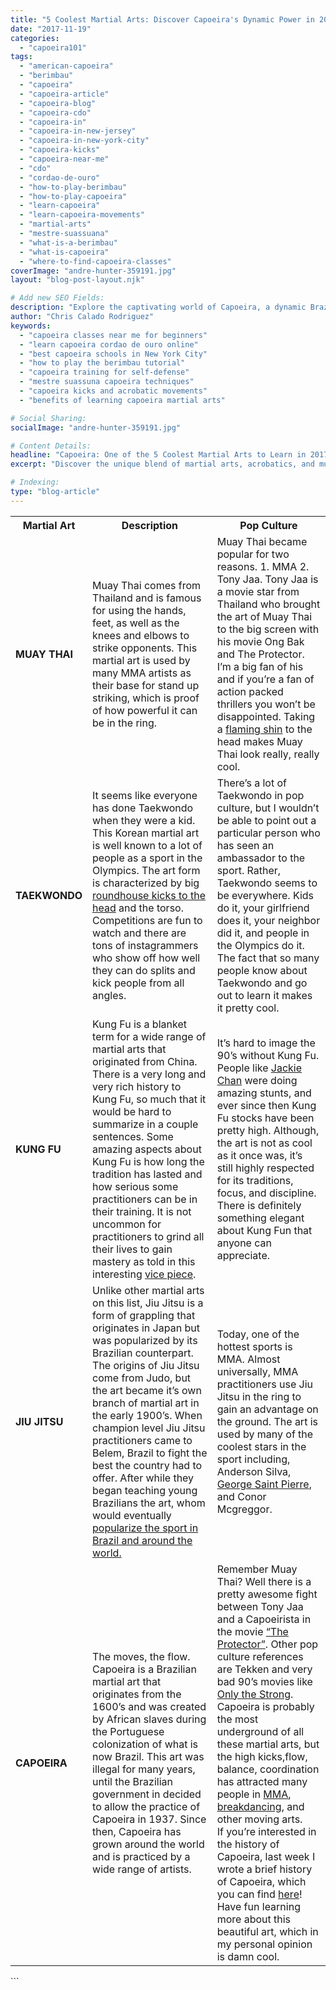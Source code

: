 ```yaml
---
title: "5 Coolest Martial Arts: Discover Capoeira's Dynamic Power in 2017"
date: "2017-11-19"
categories:
  - "capoeira101"
tags:
  - "american-capoeira"
  - "berimbau"
  - "capoeira"
  - "capoeira-article"
  - "capoeira-blog"
  - "capoeira-cdo"
  - "capoeira-in"
  - "capoeira-in-new-jersey"
  - "capoeira-in-new-york-city"
  - "capoeira-kicks"
  - "capoeira-near-me"
  - "cdo"
  - "cordao-de-ouro"
  - "how-to-play-berimbau"
  - "how-to-play-capoeira"
  - "learn-capoeira"
  - "learn-capoeira-movements"
  - "martial-arts"
  - "mestre-suassuana"
  - "what-is-a-berimbau"
  - "what-is-capoeira"
  - "where-to-find-capoeira-classes"
coverImage: "andre-hunter-359191.jpg"
layout: "blog-post-layout.njk"

# Add new SEO Fields:
description: "Explore the captivating world of Capoeira, a dynamic Brazilian martial art, and discover why it's one of the coolest disciplines to learn in 2017."
author: "Chris Calado Rodriguez"
keywords:
  - "capoeira classes near me for beginners"
  - "learn capoeira cordao de ouro online"
  - "best capoeira schools in New York City"
  - "how to play the berimbau tutorial"
  - "capoeira training for self-defense"
  - "mestre suassuna capoeira techniques"
  - "capoeira kicks and acrobatic movements"
  - "benefits of learning capoeira martial arts"

# Social Sharing:
socialImage: "andre-hunter-359191.jpg"

# Content Details:
headline: "Capoeira: One of the 5 Coolest Martial Arts to Learn in 2017"
excerpt: "Discover the unique blend of martial arts, acrobatics, and music that makes Capoeira a captivating and effective discipline for self-expression and physical fitness."

# Indexing:
type: "blog-article"
---
```


<table class="capoeira-table">
    <tr class="header-row">
        <th>Martial Art</th>
        <th>Description</th>
        <th>Pop Culture</th>
    </tr>
    <tr>
        <td><b>MUAY THAI</b></td>
        <td>Muay Thai comes from Thailand and is famous for using the hands, feet, as well as the knees and elbows to strike opponents. This martial art is used by many MMA artists as their base for stand up striking, which is proof of how powerful it can be in the ring.</td>
        <td>Muay Thai became popular for two reasons. 1. MMA 2. Tony Jaa. Tony Jaa is a movie star from Thailand who brought the art of Muay Thai to the big screen with his movie Ong Bak and The Protector. I’m a big fan of his and if you’re a fan of action packed thrillers you won’t be disappointed. Taking a <a href="http://img.gawkerassets.com/img/18gjdmhjuzaesgif/original.gif">flaming shin</a> to the head makes Muay Thai look really, really cool.</td>
    </tr>
    <tr>
        <td><b>TAEKWONDO</b></td>
        <td>It seems like everyone has done Taekwondo when they were a kid. This Korean martial art is well known to a lot of people as a sport in the Olympics. The art form is characterized by big <a href="https://www.youtube.com/watch?v=WPVuC6ugmAw">roundhouse kicks to the head</a> and the torso. Competitions are fun to watch and there are tons of instagrammers who show off how well they can do splits and kick people from all angles.</td>
        <td>There’s a lot of Taekwondo in pop culture, but I wouldn’t be able to point out a particular person who has seen an ambassador to the sport. Rather, Taekwondo seems to be everywhere. Kids do it, your girlfriend does it, your neighbor did it, and people in the Olympics do it. The fact that so many people know about Taekwondo and go out to learn it makes it pretty cool.</td>
    </tr>
    <tr>
        <td><b>KUNG FU</b></td>
        <td>Kung Fu is a blanket term for a wide range of martial arts that originated from China. There is a very long and very rich history to Kung Fu, so much that it would be hard to summarize in a couple sentences. Some amazing aspects about Kung Fu is how long the tradition has lasted and how serious some practitioners can be in their training. It is not uncommon for practitioners to grind all their lives to gain mastery as told in this interesting <a href="http://fightland.vice.com/blog/why-kung-fu-masters-refuse-to-teach">vice piece</a>.</td>
        <td>It’s hard to image the 90’s without Kung Fu. People like <a href="https://youtu.be/JT2rdvgFgMw?t=70">Jackie Chan</a> were doing amazing stunts, and ever since then Kung Fu stocks have been pretty high. Although, the art is not as cool as it once was, it’s still highly respected for its traditions, focus, and discipline. There is definitely something elegant about Kung Fun that anyone can appreciate.</td>
    </tr>
    <tr>
        <td><b>JIU JITSU</b></td>
        <td>Unlike other martial arts on this list, Jiu Jitsu is a form of grappling that originates in Japan but was popularized by its Brazilian counterpart. The origins of Jiu Jitsu come from Judo, but the art became it’s own branch of martial art in the early 1900’s. When champion level Jiu Jitsu practitioners came to Belem, Brazil to fight the best the country had to offer. After while they began teaching young Brazilians the art, whom would eventually <a href="https://www.youtube.com/watch?v=D9N1jxstaKA">popularize the sport in Brazil and around the world.</a></td>
        <td>Today, one of the hottest sports is MMA. Almost universally, MMA practitioners use Jiu Jitsu in the ring to gain an advantage on the ground. The art is used by many of the coolest stars in the sport including, Anderson Silva, <a href="https://www.youtube.com/watch?v=P0Le8qYfTsw">George Saint Pierre</a>, and Conor Mcgreggor.</td>
    </tr>
    <tr>
        <td><b>CAPOEIRA</b></td>
        <td>The moves, the flow. Capoeira is a Brazilian martial art that originates from the 1600’s and was created by African slaves during the Portuguese colonization of what is now Brazil. This art was illegal for many years, until the Brazilian government in decided to allow the practice of Capoeira in 1937. Since then, Capoeira has grown around the world and is practiced by a wide range of artists.</td>
        <td>Remember Muay Thai? Well there is a pretty awesome fight between Tony Jaa and a Capoeirista in the movie <a href="https://www.youtube.com/watch?v=yM-OtCq2fQE">“The Protector”</a>. Other pop culture references are Tekken and very bad 90’s movies like <a href="https://www.youtube.com/watch?v=sXUeljR7aNU">Only the Strong</a>. Capoeira is probably the most underground of all these martial arts, but the high kicks,flow, balance, coordination has attracted many people in <a href="https://youtu.be/1PTNnaEu8xo?t=31">MMA</a>, <a href="https://www.youtube.com/watch?v=gt90ANo8J8U">breakdancing</a>, and other moving arts. <br> If you’re interested in the history of Capoeira, last week I wrote a brief history of Capoeira, which you can find <a href="https://dendearts.com/a-brief-history-of-capoeira/">here</a>! Have fun learning more about this beautiful art, which in my personal opinion is damn cool.</td>
    </tr>
</table>
```